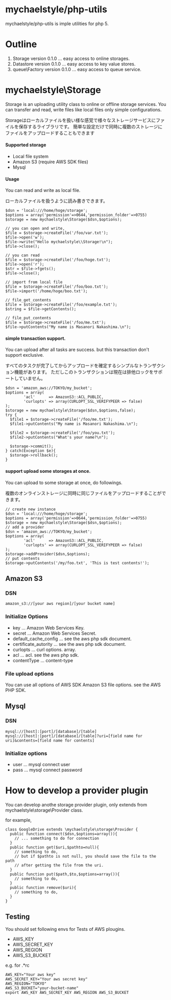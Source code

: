 mychaelstyle/php-utils
=============

mychaelstyle/php-utils is imple utilities for php 5.  

# Outline

1. Storage version 0.1.0 ... easy access to online storages.
2. Datastore version 0.1.0 ... easy access to key value stores.
3. queue\\Factory  version 0.1.0 ... easy access to queue service.

# mychaelstyle\\Storage

Storage is an uploading utility class to online or offline storage services.
You can transfer and read, write files like local files only simple configurations.


Storageはローカルファイルを扱い様な感覚で様々なストレージサービスにファイルを保存するライブラリです。
簡単な設定だけで同時に複数のストレージにファイルをアップロードすることもできます

#### Supported storage

* Local file system
* Amazon S3 (require AWS SDK files)
* Mysql

#### Usage

You can read and write as local file.

ローカルファイルを扱うように読み書きできます。

    $dsn = 'local:///home/hoge/storage';
    $options = array('permission'=>0644,'permission_folder'=>0755)
    $storage = new mychaelstyle\Storage($dsn,$options);
    
    // you can open and write,
    $file = $storage->createFile('/foo/var.txt');
    $file->open('w');
    $file->write("Hello mychaelstyle\\Storage!\n");
    $file->close();
     
    // you can read
    $file = $storage->createFile('/foo/hoge.txt');
    $file->open('r');
    $str = $file->fgets();
    $file->close();
    
    // import from local file
    $file = $storage->createFile('/foo/boo.txt');
    $file->import('/home/hoge/boo.txt');
    
    // file_get_contents
    $file = $storage->createFile('/foo/example.txt');
    $string = $file->getContents();
    
    // file_put_contents
    $file = $storage->createFile('/foo/me.txt');
    $file->putContents("My name is Masanori Nakashima.\n");

#### simple transaction support.

You can upload after all tasks are success.
but this transaction don't support exclusive.

すべてのタスクが完了してからアップロードを確定するシンプルなトランザクション機能があります。
ただしこのトランザクションは現在は排他ロックをサポートしていません。

    $dsn = 'amazon_aws://TOKYO/my_bucket';
    $options = array(
			'acl'      => AmazonS3::ACL_PUBLIC,
			'curlopts' => array(CURLOPT_SSL_VERIFYPEER => false)
    );
    $storage = new mychaelstyle\Storage($dsn,$options,false);
    try {
      $file1 = $storage->createFile('/foo/me.txt');
      $file1->putContents("My name is Masanori Nakashima.\n");

      $file2 = $storage->createFile('/foo/you.txt');
      $file2->putContents("What's your name?\n");

      $storage->commit();
    } catch(Exception $e){
      $storage->rollback();
    }
    
#### support upload some storages at once.

You can upload to some storage at once,
do followings.

複数のオンラインストレージに同時に同じファイルをアップロードすることができます。

    // create new instance
    $dsn = 'local:///home/hoge/storage';
    $options = array('permission'=>0644,'permission_folder'=>0755)
    $storage = new mychaelstyle\Storage($dsn,$options);
    // add a provider
    $dsn = 'amazon_aws://TOKYO/my_bucket';
    $options = array(
			'acl'      => AmazonS3::ACL_PUBLIC,
			'curlopts' => array(CURLOPT_SSL_VERIFYPEER => false)
    );
    $storage->addProvider($dsn,$options);
    // put contents
    $storage->putContents('/my/foo.txt', 'This is test contents!');

## Amazon S3

### DSN

    amazon_s3://[your aws region]/[your bucket name]

### Initialize Options

* key    ... Amazon Web Services Key.
* secret ... Amazon Web Services Secret.
* default_cache_config ... see the aws php sdk document.
* certificate_autority ... see the aws php sdk document.
* curlopts ... curl options. array.
* acl      ... acl. see the aws php sdk.
* contentType ... content-type

### File upload options

You can use all options of AWS SDK Amazon S3 file options.
see the AWS PHP SDK.

## Mysql

### DSN

    mysql://[host]:[port]/[database]/[table]
    mysql://[host]:[port]/[database]/[table]?uri=[field name for uri]&contents=[field name for contents]

### Initialize options

* user  ... mysql connect user
* pass  ... mysql connect password

# How to develop a provider plugin

You can develop anothe storage provider plugin, only extends from mychaelstyle\storage\Provider class.

for example,

    class GoogleDrive extends \mychaelstyle\storage\Provider {
      public function connect($dsn,$options=array()){
        // ... something to do for connection
      }
      public function get($uri,$pathto=null){
        // something to do,
        // but if $pathto is not null, you should save the file to the path
        // after getting the file from the uri.
      }
      public function put($path,$to,$options=array()){
        // something to do,
      }
      public function remove($uri){
        // something to do,
      }
    }

## Testing

You should set following envs for Tests of AWS plougins.

* AWS_KEY
* AWS_SECRET_KEY
* AWS_REGION
* AWS_S3_BUCKET

e.g. for .*rc

    AWS_KEY="Your aws key"
    AWS_SECRET_KEY="Your aws secret key"
    AWS_REGION="TOKYO"
    AWS_S3_BUCKET="your-bucket-name"
    export AWS_KEY AWS_SECRET_KEY AWS_REGION AWS_S3_BUCKET


